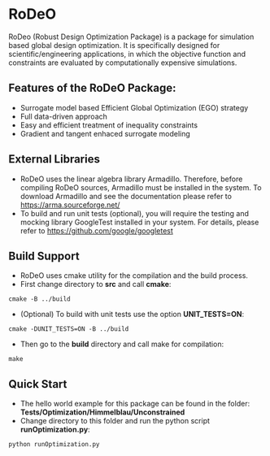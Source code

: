 # RoDeO
RoDeo (Robust Design Optimization Package) is a package for simulation based global design optimization. It is specifically designed
for scientific/engineering applications, in which the objective function and constraints are evaluated by computationally expensive simulations. 

## Features of the RoDeO Package:
- Surrogate model based Efficient Global Optimization (EGO) strategy
- Full data-driven approach
- Easy and efficient treatment of inequality constraints
- Gradient and tangent enhaced surrogate modeling 
 
 
## External Libraries
 - RoDeO uses the linear algebra library Armadillo. Therefore, before compiling RoDeO sources, Armadillo must be installed in the system. To download Armadillo and
 see the documentation please refer to https://arma.sourceforge.net/ 
 - To build and run unit tests (optional), you will require the testing and mocking library GoogleTest installed in your system. For details, please refer to 
 https://github.com/google/googletest
 
## Build Support

- RoDeO uses cmake utility for the compilation and the build process. 
- First change directory to **src** and call **cmake**:
```
cmake -B ../build
```
   
- (Optional) To build with unit tests use the option **UNIT_TESTS=ON**: 
```
cmake -DUNIT_TESTS=ON -B ../build
```

- Then go to the **build** directory and call make for compilation: 
```
make 
```

## Quick Start

- The hello world example for this package can be found in the folder:  
**Tests/Optimization/Himmelblau/Unconstrained**
- Change directory to this folder and run the python script **runOptimization.py**: 
```
python runOptimization.py 
```


